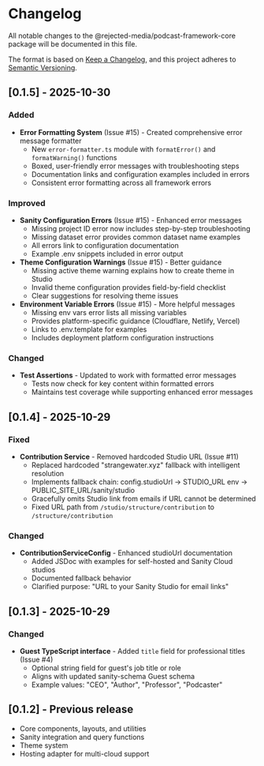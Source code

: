 # Changelog

All notable changes to the @rejected-media/podcast-framework-core package will be documented in this file.

The format is based on [Keep a Changelog](https://keepachangelog.com/en/1.0.0/),
and this project adheres to [Semantic Versioning](https://semver.org/spec/v2.0.0.html).

## [0.1.5] - 2025-10-30

### Added
- **Error Formatting System** (Issue #15) - Created comprehensive error message formatter
  - New `error-formatter.ts` module with `formatError()` and `formatWarning()` functions
  - Boxed, user-friendly error messages with troubleshooting steps
  - Documentation links and configuration examples included in errors
  - Consistent error formatting across all framework errors

### Improved
- **Sanity Configuration Errors** (Issue #15) - Enhanced error messages
  - Missing project ID error now includes step-by-step troubleshooting
  - Missing dataset error provides common dataset name examples
  - All errors link to configuration documentation
  - Example .env snippets included in error output
- **Theme Configuration Warnings** (Issue #15) - Better guidance
  - Missing active theme warning explains how to create theme in Studio
  - Invalid theme configuration provides field-by-field checklist
  - Clear suggestions for resolving theme issues
- **Environment Variable Errors** (Issue #15) - More helpful messages
  - Missing env vars error lists all missing variables
  - Provides platform-specific guidance (Cloudflare, Netlify, Vercel)
  - Links to .env.template for examples
  - Includes deployment platform configuration instructions

### Changed
- **Test Assertions** - Updated to work with formatted error messages
  - Tests now check for key content within formatted errors
  - Maintains test coverage while supporting enhanced error messages

## [0.1.4] - 2025-10-29

### Fixed
- **Contribution Service** - Removed hardcoded Studio URL (Issue #11)
  - Replaced hardcoded "strangewater.xyz" fallback with intelligent resolution
  - Implements fallback chain: config.studioUrl → STUDIO_URL env → PUBLIC_SITE_URL/sanity/studio
  - Gracefully omits Studio link from emails if URL cannot be determined
  - Fixed URL path from `/studio/structure/contribution` to `/structure/contribution`

### Changed
- **ContributionServiceConfig** - Enhanced studioUrl documentation
  - Added JSDoc with examples for self-hosted and Sanity Cloud studios
  - Documented fallback behavior
  - Clarified purpose: "URL to your Sanity Studio for email links"

## [0.1.3] - 2025-10-29

### Changed
- **Guest TypeScript interface** - Added `title` field for professional titles (Issue #4)
  - Optional string field for guest's job title or role
  - Aligns with updated sanity-schema Guest schema
  - Example values: "CEO", "Author", "Professor", "Podcaster"

## [0.1.2] - Previous release
- Core components, layouts, and utilities
- Sanity integration and query functions
- Theme system
- Hosting adapter for multi-cloud support
